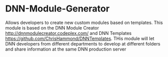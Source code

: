 # DNN-Module-Generator
Allows developers to create new custom modules based on templates.  This module is based on the DNN Module Creator http://dnnmodulecreator.codeplex.com/ and DNN Templates https://github.com/ChrisHammond/DNNTemplates. THis module will let DNN developers from different departments to develop at different folders and share information at the same DNN production server
